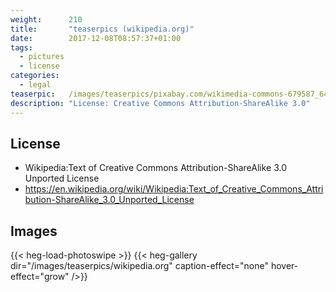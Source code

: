 ```yaml
---
weight:      210
title:       "teaserpics (wikipedia.org)"
date:        2017-12-08T08:57:37+01:00
tags:
  - pictures
  - license
categories:
  - legal
teaserpic:   /images/teaserpics/pixabay.com/wikimedia-commons-679587_640.png
description: "License: Creative Commons Attribution-ShareAlike 3.0"
---
```


## License
* Wikipedia:Text of Creative Commons Attribution-ShareAlike 3.0 Unported License
* https://en.wikipedia.org/wiki/Wikipedia:Text_of_Creative_Commons_Attribution-ShareAlike_3.0_Unported_License

## Images
{{< heg-load-photoswipe >}}
{{< heg-gallery dir="/images/teaserpics/wikipedia.org" caption-effect="none" hover-effect="grow" />}} 


